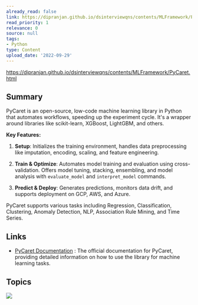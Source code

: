 ```yaml
---
already_read: false
link: https://dipranjan.github.io/dsinterviewqns/contents/MLFramework/PyCaret.html
read_priority: 1
relevance: 0
source: null
tags:
- Python
type: Content
upload_date: '2022-09-29'
---
```


https://dipranjan.github.io/dsinterviewqns/contents/MLFramework/PyCaret.html
## Summary

PyCaret is an open-source, low-code machine learning library in Python that automates workflows, speeding up the experiment cycle. It's a wrapper around libraries like scikit-learn, XGBoost, LightGBM, and others.

**Key Features:**

1. **Setup**: Initializes the training environment, handles data preprocessing like imputation, encoding, scaling, and feature engineering.

2. **Train & Optimize**: Automates model training and evaluation using cross-validation. Offers model tuning, stacking, ensembling, and model analysis with `evaluate_model` and `interpret_model` commands.

3. **Predict & Deploy**: Generates predictions, monitors data drift, and supports deployment on GCP, AWS, and Azure.

PyCaret supports various tasks including Regression, Classification, Clustering, Anomaly Detection, NLP, Association Rule Mining, and Time Series.
## Links

- [PyCaret Documentation](https://pycaret.gitbook.io/docs/) : The official documentation for PyCaret, providing detailed information on how to use the library for machine learning tasks.

## Topics

![](topics/Library/PyCaret)